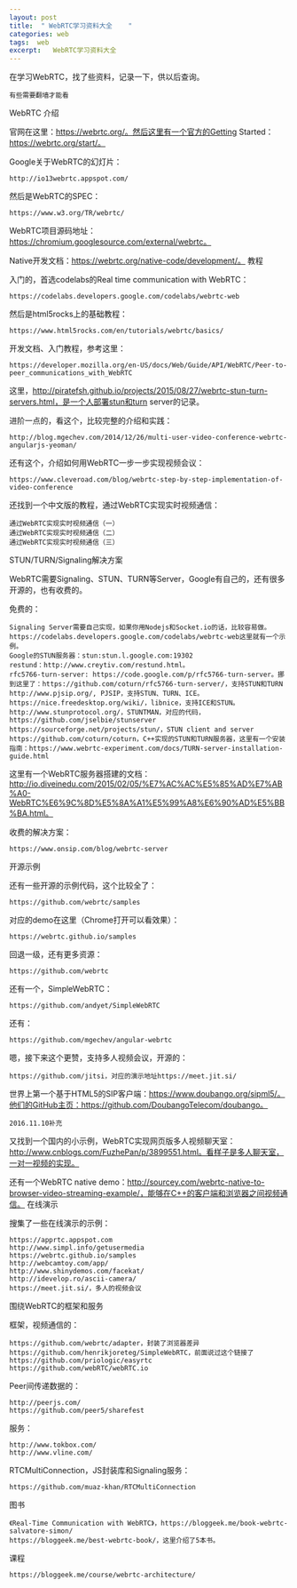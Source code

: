 ```yaml
---
layout: post
title:  " WebRTC学习资料大全    "
categories: web
tags:  web
excerpt:   WebRTC学习资料大全 
---
```


在学习WebRTC，找了些资料，记录一下，供以后查询。

    有些需要翻墙才能看

WebRTC 介绍

官网在这里：https://webrtc.org/。然后这里有一个官方的Getting Started：https://webrtc.org/start/。

Google关于WebRTC的幻灯片：

    http://io13webrtc.appspot.com/

然后是WebRTC的SPEC：

    https://www.w3.org/TR/webrtc/

WebRTC项目源码地址：https://chromium.googlesource.com/external/webrtc。

Native开发文档：https://webrtc.org/native-code/development/。
教程

入门的，首选codelabs的Real time communication with WebRTC：

    https://codelabs.developers.google.com/codelabs/webrtc-web

然后是html5rocks上的基础教程：

    https://www.html5rocks.com/en/tutorials/webrtc/basics/

开发文档、入门教程，参考这里：

    https://developer.mozilla.org/en-US/docs/Web/Guide/API/WebRTC/Peer-to-peer_communications_with_WebRTC

这里，http://piratefsh.github.io/projects/2015/08/27/webrtc-stun-turn-servers.html，是一个人部署stun和turn server的记录。

进阶一点的，看这个，比较完整的介绍和实践：

    http://blog.mgechev.com/2014/12/26/multi-user-video-conference-webrtc-angularjs-yeoman/

还有这个，介绍如何用WebRTC一步一步实现视频会议：

    https://www.cleveroad.com/blog/webrtc-step-by-step-implementation-of-video-conference

还找到一个中文版的教程，通过WebRTC实现实时视频通信：

    通过WebRTC实现实时视频通信（一）
    通过WebRTC实现实时视频通信（二）
    通过WebRTC实现实时视频通信（三）

STUN/TURN/Signaling解决方案

WebRTC需要Signaling、STUN、TURN等Server，Google有自己的，还有很多开源的，也有收费的。

免费的：

    Signaling Server需要自己实现，如果你用Nodejs和Socket.io的话，比较容易做。https://codelabs.developers.google.com/codelabs/webrtc-web这里就有一个示例。
    Google的STUN服务器：stun:stun.l.google.com:19302
    restund：http://www.creytiv.com/restund.html。
    rfc5766-turn-server: https://code.google.com/p/rfc5766-turn-server。挪到这里了：https://github.com/coturn/rfc5766-turn-server/，支持STUN和TURN
    http://www.pjsip.org/, PJSIP，支持STUN、TURN、ICE。
    https://nice.freedesktop.org/wiki/，libnice，支持ICE和STUN。
    http://www.stunprotocol.org/，STUNTMAN，对应的代码，https://github.com/jselbie/stunserver
    https://sourceforge.net/projects/stun/，STUN client and server
    https://github.com/coturn/coturn，C++实现的STUN和TURN服务器，这里有一个安装指南：https://www.webrtc-experiment.com/docs/TURN-server-installation-guide.html

这里有一个WebRTC服务器搭建的文档：http://io.diveinedu.com/2015/02/05/%E7%AC%AC%E5%85%AD%E7%AB%A0-WebRTC%E6%9C%8D%E5%8A%A1%E5%99%A8%E6%90%AD%E5%BB%BA.html。

收费的解决方案：

    https://www.onsip.com/blog/webrtc-server

开源示例

还有一些开源的示例代码，这个比较全了：

    https://github.com/webrtc/samples

对应的demo在这里（Chrome打开可以看效果）：

    https://webrtc.github.io/samples

回退一级，还有更多资源：

    https://github.com/webrtc

还有一个，SimpleWebRTC：

    https://github.com/andyet/SimpleWebRTC

还有：

    https://github.com/mgechev/angular-webrtc

嗯，接下来这个更赞，支持多人视频会议，开源的：

    https://github.com/jitsi，对应的演示地址https://meet.jit.si/

世界上第一个基于HTML5的SIP客户端：https://www.doubango.org/sipml5/。他们的GitHub主页：https://github.com/DoubangoTelecom/doubango。

    2016.11.10补充

又找到一个国内的小示例，WebRTC实现网页版多人视频聊天室：http://www.cnblogs.com/FuzhePan/p/3899551.html。看样子是多人聊天室，一对一视频的实现。

还有一个WebRTC native demo：http://sourcey.com/webrtc-native-to-browser-video-streaming-example/，能够在C++的客户端和浏览器之间视频通信。
在线演示

搜集了一些在线演示的示例：

    https://apprtc.appspot.com
    http://www.simpl.info/getusermedia
    https://webrtc.github.io/samples
    http://webcamtoy.com/app/
    http://www.shinydemos.com/facekat/
    http://idevelop.ro/ascii-camera/
    https://meet.jit.si/，多人的视频会议

围绕WebRTC的框架和服务

框架，视频通信的：

    https://github.com/webrtc/adapter，封装了浏览器差异
    https://github.com/henrikjoreteg/SimpleWebRTC，前面说过这个链接了
    https://github.com/priologic/easyrtc
    https://github.com/webRTC/webRTC.io

Peer间传递数据的：

    http://peerjs.com/
    https://github.com/peer5/sharefest

服务：

    http://www.tokbox.com/
    http://www.vline.com/

RTCMultiConnection，JS封装库和Signaling服务：

    https://github.com/muaz-khan/RTCMultiConnection

图书

    《Real-Time Communication with WebRTC》，https://bloggeek.me/book-webrtc-salvatore-simon/
    https://bloggeek.me/best-webrtc-book/，这里介绍了5本书。

课程

    https://bloggeek.me/course/webrtc-architecture/

